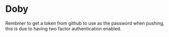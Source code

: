 # Doby

Rembmer to get a token from github to use as the password when pushing, this is due to having two factor authentication enabled.
